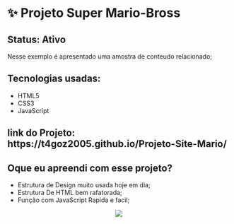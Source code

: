 <h1>✨ Projeto Super Mario-Bross </h1>

<h2>Status: Ativo </h2>

<p>Nesse exemplo é apresentado uma amostra de conteudo relacionado;</p>

<h2>Tecnologias usadas: </h2>

+ HTML5
+ CSS3
+ JavaScript

<h2>link do Projeto: https://t4goz2005.github.io/Projeto-Site-Mario/</h2>

<h2>Oque eu apreendi com esse projeto? </h2>

+ Estrutura de Design muito usada hoje em dia;
+ Estrutura De HTML bem rafatorada;
+ Função com JavaScript Rapida e facil;

<center><img src = "https://github.com/T4goz2005/Projeto-Site-Mario/assets/116327263/5cb83cff-f6d4-4210-b740-8d6ee4ea4170"></center>
